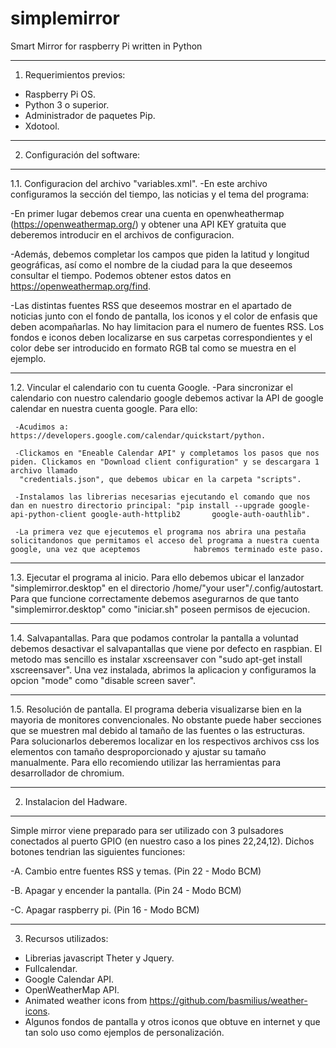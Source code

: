 # simplemirror
Smart Mirror for raspberry Pi written in Python

------------------------------------------------------------------------------------

   1. Requerimientos previos:
- Raspberry Pi OS.
- Python 3 o superior.
- Administrador de paquetes Pip.
- Xdotool.

------------------------------------------------------------------------------------

  2. Configuración del software:

------------------------------------------------------------------------------------

1.1. Configuracion del archivo "variables.xml".
-En este archivo configuramos la sección del tiempo, las noticias y el tema del programa:

-En primer lugar debemos crear una cuenta en openwheathermap (https://openweathermap.org/) y obtener una API KEY gratuita que deberemos introducir en el archivos de configuracion.

-Además, debemos completar los campos que piden la latitud y longitud geográficas, así como el nombre de la ciudad para la que deseemos consultar el tiempo. Podemos obtener estos datos en https://openweathermap.org/find. 

-Las distintas fuentes RSS que deseemos mostrar en el apartado de noticias junto con el fondo de pantalla, los iconos y el color de enfasis que deben acompañarlas. No hay limitacion para el numero de fuentes RSS. Los fondos e iconos deben localizarse en sus carpetas correspondientes y el color debe ser introducido en formato RGB tal como se muestra en el ejemplo.

------------------------------------------------------------------------------------

1.2. Vincular el calendario con tu cuenta Google.
-Para sincronizar el calendario con nuestro calendario google debemos activar la API de google calendar en nuestra cuenta google. Para ello:

     -Acudimos a: https://developers.google.com/calendar/quickstart/python.
     
     -Clickamos en "Eneable Calendar API" y completamos los pasos que nos piden. Clickamos en "Download client configuration" y se descargara 1 archivo llamado 
      "credentials.json", que debemos ubicar en la carpeta "scripts". 
     
     -Instalamos las librerias necesarias ejecutando el comando que nos dan en nuestro directorio principal: "pip install --upgrade google-api-python-client google-auth-httplib2       google-auth-oauthlib".
     
     -La primera vez que ejecutemos el programa nos abrira una pestaña solicitandonos que permitamos el acceso del programa a nuestra cuenta google, una vez que aceptemos            habremos terminado este paso.

------------------------------------------------------------------------------------

1.3. Ejecutar el programa al inicio. 
Para ello debemos ubicar el lanzador "simplemirror.desktop" en el directorio /home/"your user"/.config/autostart. Para que funcione correctamente debemos asegurarnos de que tanto "simplemirror.desktop" como "iniciar.sh" poseen permisos de ejecucion. 

------------------------------------------------------------------------------------

1.4. Salvapantallas.
Para que podamos controlar la pantalla a voluntad debemos desactivar el salvapantallas que viene por defecto en raspbian. El  metodo mas sencillo es instalar xscreensaver con "sudo apt-get install xscreensaver". Una vez instalada, abrimos la aplicacion y configuramos la opcion "mode" como "disable screen saver".

------------------------------------------------------------------------------------

1.5. Resolución de pantalla.
El programa deberia visualizarse bien en la mayoria de monitores convencionales. No obstante puede haber secciones que se muestren mal debido al tamaño de las fuentes o las estructuras. Para solucionarlos deberemos localizar en los respectivos archivos css los elementos con tamaño desproporcionado y ajustar su tamaño manualmente. Para ello recomiendo utilizar las herramientas para desarrollador de chromium.

------------------------------------------------------------------------------------

  2. Instalacion del Hadware.

------------------------------------------------------------------------------------

Simple mirror viene preparado para ser utilizado con 3 pulsadores conectados al puerto GPIO (en nuestro caso a los pines 22,24,12). Dichos botones tendrian las siguientes funciones:

-A. Cambio entre fuentes RSS y temas. (Pin 22 - Modo BCM)

-B. Apagar y encender la pantalla. (Pin 24 - Modo BCM)

-C. Apagar raspberry pi. (Pin 16 - Modo BCM)

------------------------------------------------------------------------------------

  3. Recursos utilizados:
- Librerias javascript Theter y Jquery.
- Fullcalendar.
- Google Calendar API.
- OpenWeatherMap API.
- Animated weather icons from https://github.com/basmilius/weather-icons.
- Algunos fondos de pantalla y otros iconos que obtuve en internet y que tan solo uso como ejemplos de personalización. 
